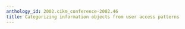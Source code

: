 ```yaml
---
anthology_id: 2002.cikm_conference-2002.46
title: Categorizing information objects from user access patterns
---
```

